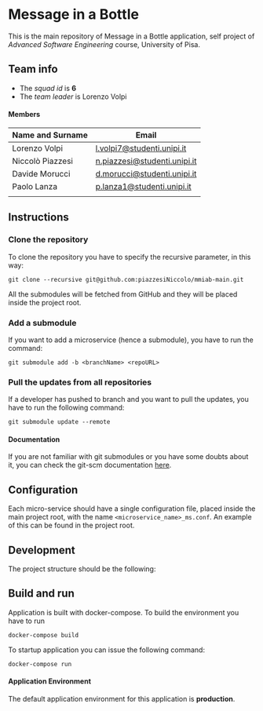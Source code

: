 # Message in a Bottle

This is the main repository of Message in a Bottle application, self project of *Advanced Software Engineering* course, University of Pisa.

## Team info

- The *squad id* is **6**
- The *team leader* is Lorenzo Volpi

#### Members

| Name and Surname | Email |
| ---------------- | ----- |
| Lorenzo Volpi    | l.volpi7@studenti.unipi.it      |
| Niccolò Piazzesi | n.piazzesi@studenti.unipi.it      |
| Davide Morucci   | d.morucci@studenti.unipi.it      |
| Paolo Lanza      | p.lanza1@studenti.unipi.it     |
|                  |       |

## Instructions

### Clone the repository

To clone the repository you have to specify the recursive parameter,
in this way:

`git clone --recursive git@github.com:piazzesiNiccolo/mmiab-main.git`

All the submodules will be fetched from GitHub and they will be
placed inside the project root.

### Add a submodule

If you want to add a microservice (hence a submodule), you
have to run the command:

`git submodule add -b <branchName> <repoURL>`

### Pull the updates from all repositories

If a developer has pushed to <branchName> branch and you want
to pull the updates, you have to run the following command:

`git submodule update --remote`

#### Documentation

If you are not familiar with git submodules or you have some
doubts about it, you can check the git-scm documentation
[here](https://git-scm.com/book/en/v2/Git-Tools-Submodules). 



## Configuration

Each micro-service should have a single configuration file, placed inside the main project root, with the name `<microservice_name>_ms.conf`. An example of this can be found in the project root.



## Development

The project structure should be the following:





## Build and run

Application is built with docker-compose. To build the environment
you have to run

`docker-compose build`

To startup application you can issue the following command:

`docker-compose run`

#### Application Environment

The default application environment for this application is **production**. 

